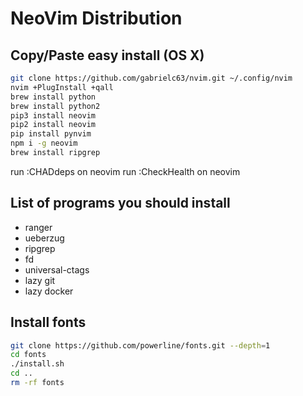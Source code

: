 # NeoVim Distribution

## Copy/Paste easy install (OS X)

```sh
git clone https://github.com/gabrielc63/nvim.git ~/.config/nvim
nvim +PlugInstall +qall
brew install python
brew install python2
pip3 install neovim
pip2 install neovim
pip install pynvim
npm i -g neovim
brew install ripgrep
```
run :CHADdeps on neovim
run :CheckHealth on neovim

## List of programs you should install

- ranger
- ueberzug
- ripgrep
- fd
- universal-ctags
- lazy git
- lazy docker

## Install fonts
```sh
git clone https://github.com/powerline/fonts.git --depth=1
cd fonts
./install.sh
cd ..
rm -rf fonts
```

